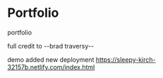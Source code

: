 # Portfolio
portfolio


full credit to --brad traversy--


demo
added new deployment
https://sleepy-kirch-32157b.netlify.com/index.html
